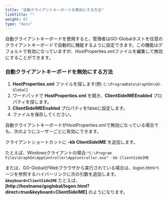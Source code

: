 ```yaml
---
title: "自動クライアントキーボードを無効にする方法"
linkTitle: ""
weight: 07
type: "docs"
---
```

自動クライアントキーボードを使用すると、管理者はGO-Globalホストを任意のクライアントキーボードで自動的に機能するように設定できます。この機能はデフォルトで有効になっていますが、HostProperties.xmlファイルを編集して無効にすることができます。

### 自動クライアントキーボードを無効にする方法

1. **HostProperties.xml** ファイルを探します(例: `C:\ProgramData\GraphOn\GO-Global`)
2. ワードパッドで **HostProperties.xml** を開き、**ClientSideIMEEnabled** プロパティを探します。
3. **ClientSideIMEEnabled** プロパティをfalseに設定します。
4. ファイルを保存してください。

自動クライアントキーボードがHostProperties.xmlで無効になっている場合でも、次のようにユーザーごとに有効にできます。

クライアントショートカットに **-kb ClientSideIME** を追加します。

たとえば、Windowsクライアントの場合:`"C:\Program Files\GraphOn\AppController\AppController.exe" -kb ClientSideIME`

または、GO-GlobalがWebブラウザから実行されている場合は、logon.htmlページを参照するハイパーリンクに次の引数を追加します。 **`&keyboard=ClientSideIME`** たとえば、 **[http://hostname/goglobal/logon.html?direct=true&keyboard=ClientSideIME]** のようになります。